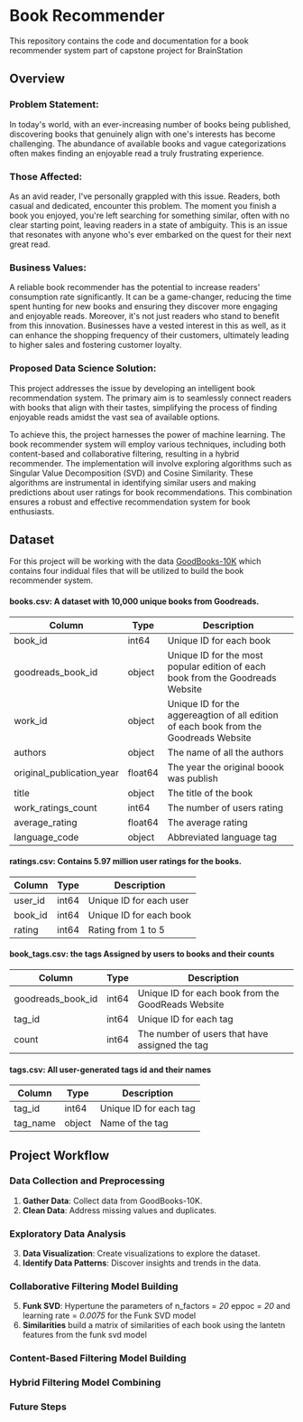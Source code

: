 # Book Recommender

This repository contains the code and documentation for a book recommender system part of capstone project for BrainStation


## Overview

### Problem Statement:

In today's world, with an ever-increasing number of books being published, discovering books that genuinely align with one's interests has become challenging. The abundance of available books and vague categorizations often makes finding an enjoyable read a truly frustrating experience.

### Those Affected:
As an avid reader, I've personally grappled with this issue. Readers, both casual and dedicated, encounter this problem. The moment you finish a book you enjoyed, you're left searching for something similar, often with no clear starting point, leaving readers in a state of ambiguity. This is an issue that resonates with anyone who's ever embarked on the quest for their next great read.


### Business Values:

A reliable book recommender has the potential to increase readers' consumption rate significantly. It can be a game-changer, reducing the time spent hunting for new books and ensuring they discover more engaging and enjoyable reads. Moreover, it's not just readers who stand to benefit from this innovation. Businesses have a vested interest in this as well, as it can enhance the shopping frequency of their customers, ultimately leading to higher sales and fostering customer loyalty.

### Proposed Data Science Solution:

This project addresses the issue by developing an intelligent book recommendation system. The primary aim is to seamlessly connect readers with books that align with their tastes, simplifying the process of finding enjoyable reads amidst the vast sea of available options.

To achieve this, the project harnesses the power of machine learning. The book recommender system will employ various techniques, including both content-based and collaborative filtering, resulting in a hybrid recommender. The implementation will involve exploring algorithms such as Singular Value Decomposition (SVD) and Cosine Similarity. These algorithms are instrumental in identifying similar users and making predictions about user ratings for book recommendations. This combination ensures a robust and effective recommendation system for book enthusiasts.

## Dataset

For this project will be working with the data [GoodBooks-10K](https://github.com/zygmuntz/goodbooks-10k) which contains four indidual files that will be utilized to build the book recommender system.

#### books.csv: A dataset with 10,000 unique books from Goodreads.

| Column     | Type    | Description    |
|-------------------|-------------------|-------------------|
| book_id   | int64  | Unique ID for each book  |
| goodreads_book_id	   | object  | Unique ID for the most popular edition of each book from the Goodreads Website |
| work_id	   | object  | Unique ID for the aggereagtion of all edition of each book from the Goodreads Website |
| authors	   | object  | The name of all the authors |
| original_publication_year   | float64  | The year the original boook was publish   |
| title   | object | The title of the book  |
| work_ratings_count   | int64  | The number of users rating |
| average_rating   | float64  | The average rating  |
| language_code  | object | Abbreviated language tag  |


#### ratings.csv: Contains 5.97 million user ratings for the books.

| Column     | Type    | Description    |
|-------------------|-------------------|-------------------|
| user_id   | int64  | Unique ID for each user  |
| book_id	   | int64  | Unique ID for each book |
| rating   | int64  | Rating from 1 to 5  |


#### book_tags.csv: the tags Assigned by users to books and their counts

| Column     | Type    | Description    |
|-------------------|-------------------|-------------------|
| goodreads_book_id  | int64  | Unique ID for each book from the GoodReads Website |
| tag_id  | int64 | Unique ID for each tag  |
| count   | int64  | The number of users that have assigned the tag  |

#### tags.csv: All user-generated tags id and their names

| Column     | Type    | Description    |
|-------------------|-------------------|-------------------|
| tag_id   | int64  | Unique ID for each tag   |
| tag_name  | object  | Name of the tag  |



## Project Workflow

### Data Collection and Preprocessing
1. **Gather Data**: Collect data from GoodBooks-10K. 
2. **Clean Data**: Address missing values and  duplicates.  

### Exploratory Data Analysis
3. **Data Visualization**: Create visualizations to explore the dataset.
4. **Identify Data Patterns**: Discover insights and trends in the data.


###  Collaborative Filtering Model Building

5. **Funk SVD**: Hypertune the parameters of n_factors = *20* eppoc = *20* and learning rate = *0.0075* for the Funk SVD model 
6. **Similarities** build a matrix of similarities of each book using the lantetn features from the funk svd model


###  Content-Based Filtering Model Building

### Hybrid Filtering Model Combining

### Future Steps
